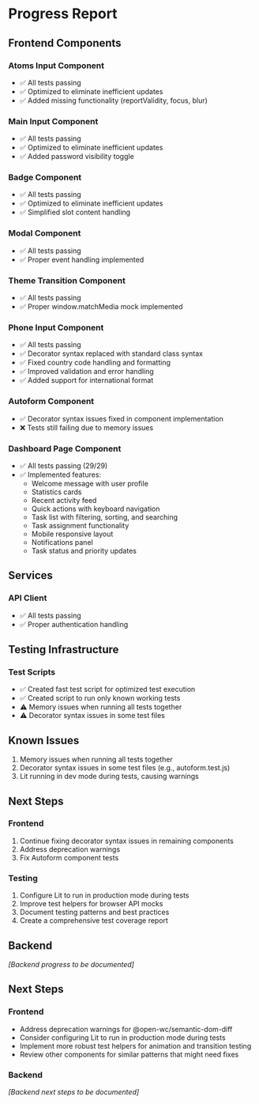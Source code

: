 # Progress Report

## Frontend Components

### Atoms Input Component
- ✅ All tests passing
- ✅ Optimized to eliminate inefficient updates
- ✅ Added missing functionality (reportValidity, focus, blur)

### Main Input Component
- ✅ All tests passing
- ✅ Optimized to eliminate inefficient updates
- ✅ Added password visibility toggle

### Badge Component
- ✅ All tests passing
- ✅ Optimized to eliminate inefficient updates
- ✅ Simplified slot content handling

### Modal Component
- ✅ All tests passing
- ✅ Proper event handling implemented

### Theme Transition Component
- ✅ All tests passing
- ✅ Proper window.matchMedia mock implemented

### Phone Input Component
- ✅ All tests passing
- ✅ Decorator syntax replaced with standard class syntax
- ✅ Fixed country code handling and formatting
- ✅ Improved validation and error handling
- ✅ Added support for international format

### Autoform Component
- ✅ Decorator syntax issues fixed in component implementation
- ❌ Tests still failing due to memory issues

### Dashboard Page Component
- ✅ All tests passing (29/29)
- ✅ Implemented features:
  - Welcome message with user profile
  - Statistics cards
  - Recent activity feed
  - Quick actions with keyboard navigation
  - Task list with filtering, sorting, and searching
  - Task assignment functionality
  - Mobile responsive layout
  - Notifications panel
  - Task status and priority updates

## Services

### API Client
- ✅ All tests passing
- ✅ Proper authentication handling

## Testing Infrastructure

### Test Scripts
- ✅ Created fast test script for optimized test execution
- ✅ Created script to run only known working tests
- ⚠️ Memory issues when running all tests together
- ⚠️ Decorator syntax issues in some test files

## Known Issues

1. Memory issues when running all tests together
2. Decorator syntax issues in some test files (e.g., autoform.test.js)
3. Lit running in dev mode during tests, causing warnings

## Next Steps

### Frontend
1. Continue fixing decorator syntax issues in remaining components
2. Address deprecation warnings
3. Fix Autoform component tests

### Testing
1. Configure Lit to run in production mode during tests
2. Improve test helpers for browser API mocks
3. Document testing patterns and best practices
4. Create a comprehensive test coverage report

## Backend

*[Backend progress to be documented]*

## Next Steps

### Frontend
- Address deprecation warnings for @open-wc/semantic-dom-diff
- Consider configuring Lit to run in production mode during tests
- Implement more robust test helpers for animation and transition testing
- Review other components for similar patterns that might need fixes

### Backend
*[Backend next steps to be documented]* 